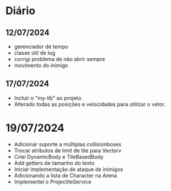 # Diário

## 12/07/2024

- gerenciador de tempo
- classe útil de log
- corrigi problema de não abrir sempre
- movimento do inimigo

## 17/07/2024

- Incluir o "my-lib" ao projeto.
- Alterado todas as posições e velocidades para utilizar o vetor.

# 19/07/2024

- Adicionar suporte a múltiplas collisionboxes
- Trocar atributos de limit de tile para Vectorv
- Criei DynamicBody e TileBasedBody
- Add getters de tamanho do texto
- Iniciar implementação de ataque de inimigos
- Adicionando a lista de Character na Arena
- Implementei o ProjectileService

